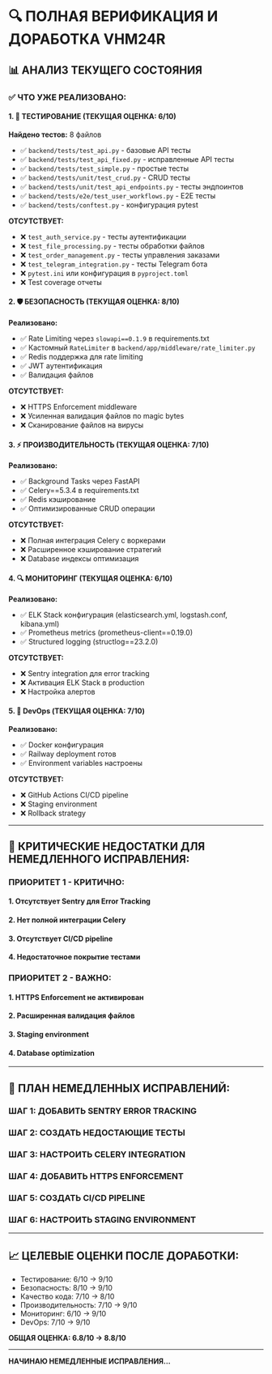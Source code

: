 # 🔍 ПОЛНАЯ ВЕРИФИКАЦИЯ И ДОРАБОТКА VHM24R

## 📊 АНАЛИЗ ТЕКУЩЕГО СОСТОЯНИЯ

### ✅ ЧТО УЖЕ РЕАЛИЗОВАНО:

#### 1. 🧪 ТЕСТИРОВАНИЕ (ТЕКУЩАЯ ОЦЕНКА: 6/10)
**Найдено тестов:** 8 файлов
- ✅ `backend/tests/test_api.py` - базовые API тесты
- ✅ `backend/tests/test_api_fixed.py` - исправленные API тесты  
- ✅ `backend/tests/test_simple.py` - простые тесты
- ✅ `backend/tests/unit/test_crud.py` - CRUD тесты
- ✅ `backend/tests/unit/test_api_endpoints.py` - тесты эндпоинтов
- ✅ `backend/tests/e2e/test_user_workflows.py` - E2E тесты
- ✅ `backend/tests/conftest.py` - конфигурация pytest

**ОТСУТСТВУЕТ:**
- ❌ `test_auth_service.py` - тесты аутентификации
- ❌ `test_file_processing.py` - тесты обработки файлов
- ❌ `test_order_management.py` - тесты управления заказами
- ❌ `test_telegram_integration.py` - тесты Telegram бота
- ❌ `pytest.ini` или конфигурация в `pyproject.toml`
- ❌ Test coverage отчеты

#### 2. 🛡️ БЕЗОПАСНОСТЬ (ТЕКУЩАЯ ОЦЕНКА: 8/10)
**Реализовано:**
- ✅ Rate Limiting через `slowapi==0.1.9` в requirements.txt
- ✅ Кастомный `RateLimiter` в `backend/app/middleware/rate_limiter.py`
- ✅ Redis поддержка для rate limiting
- ✅ JWT аутентификация
- ✅ Валидация файлов

**ОТСУТСТВУЕТ:**
- ❌ HTTPS Enforcement middleware
- ❌ Усиленная валидация файлов по magic bytes
- ❌ Сканирование файлов на вирусы

#### 3. ⚡ ПРОИЗВОДИТЕЛЬНОСТЬ (ТЕКУЩАЯ ОЦЕНКА: 7/10)
**Реализовано:**
- ✅ Background Tasks через FastAPI
- ✅ Celery==5.3.4 в requirements.txt
- ✅ Redis кэширование
- ✅ Оптимизированные CRUD операции

**ОТСУТСТВУЕТ:**
- ❌ Полная интеграция Celery с воркерами
- ❌ Расширенное кэширование стратегий
- ❌ Database индексы оптимизация

#### 4. 🔍 МОНИТОРИНГ (ТЕКУЩАЯ ОЦЕНКА: 6/10)
**Реализовано:**
- ✅ ELK Stack конфигурация (elasticsearch.yml, logstash.conf, kibana.yml)
- ✅ Prometheus metrics (prometheus-client==0.19.0)
- ✅ Structured logging (structlog==23.2.0)

**ОТСУТСТВУЕТ:**
- ❌ Sentry integration для error tracking
- ❌ Активация ELK Stack в production
- ❌ Настройка алертов

#### 5. 🚀 DevOps (ТЕКУЩАЯ ОЦЕНКА: 7/10)
**Реализовано:**
- ✅ Docker конфигурация
- ✅ Railway deployment готов
- ✅ Environment variables настроены

**ОТСУТСТВУЕТ:**
- ❌ GitHub Actions CI/CD pipeline
- ❌ Staging environment
- ❌ Rollback strategy

---

## 🚨 КРИТИЧЕСКИЕ НЕДОСТАТКИ ДЛЯ НЕМЕДЛЕННОГО ИСПРАВЛЕНИЯ:

### ПРИОРИТЕТ 1 - КРИТИЧНО:

#### 1. Отсутствует Sentry для Error Tracking
#### 2. Нет полной интеграции Celery
#### 3. Отсутствует CI/CD pipeline
#### 4. Недостаточное покрытие тестами

### ПРИОРИТЕТ 2 - ВАЖНО:

#### 1. HTTPS Enforcement не активирован
#### 2. Расширенная валидация файлов
#### 3. Staging environment
#### 4. Database optimization

---

## 🔧 ПЛАН НЕМЕДЛЕННЫХ ИСПРАВЛЕНИЙ:

### ШАГ 1: ДОБАВИТЬ SENTRY ERROR TRACKING
### ШАГ 2: СОЗДАТЬ НЕДОСТАЮЩИЕ ТЕСТЫ
### ШАГ 3: НАСТРОИТЬ CELERY INTEGRATION
### ШАГ 4: ДОБАВИТЬ HTTPS ENFORCEMENT
### ШАГ 5: СОЗДАТЬ CI/CD PIPELINE
### ШАГ 6: НАСТРОИТЬ STAGING ENVIRONMENT

---

## 📈 ЦЕЛЕВЫЕ ОЦЕНКИ ПОСЛЕ ДОРАБОТКИ:

- Тестирование: 6/10 → 9/10
- Безопасность: 8/10 → 9/10
- Качество кода: 7/10 → 8/10
- Производительность: 7/10 → 9/10
- Мониторинг: 6/10 → 9/10
- DevOps: 7/10 → 9/10

**ОБЩАЯ ОЦЕНКА: 6.8/10 → 8.8/10**

---

**НАЧИНАЮ НЕМЕДЛЕННЫЕ ИСПРАВЛЕНИЯ...**
